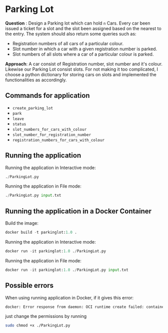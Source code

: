 # Parking Lot

**Question** : Design a Parking lot which can hold `n` Cars. Every car been issued a ticket for a slot and the slot been assigned based on the nearest to the entry. The system should also return some queries such as:

- Registration numbers of all cars of a particular colour.
- Slot number in which a car with a given registration number is parked.
- Slot numbers of all slots where a car of a particular colour is parked.

**Approach**: A car consist of Registration number, slot number and it's colour. Likewise our Parking Lot consist slots. For not making it too complicated, I choose a python dictionary for storing cars on slots and implemented the functionalities as accordingly.

## Commands for application

- `create_parking_lot`
- `park`
- `leave`
- `status`
- `slot_numbers_for_cars_with_colour`
- `slot_number_for_registration_number`
- `registration_numbers_for_cars_with_colour`

## Running the application

Running the application in Interactive mode:

```python
./ParkingLot.py
```

Running the application in File mode:

```python
./ParkingLot.py input.txt
```

## Running the application in a Docker Container

Build the image:

```python
docker build -t parkinglot:1.0 .
```

Running the application in Interactive mode:

```python
docker run -it parkinglot:1.0 ./ParkingLot.py
```

Running the application in File mode:

```python
docker run -it parkinglot:1.0 ./ParkingLot.py input.txt
```

## Possible errors

When using running application in Docker, if it gives this error:

```bash
docker: Error response from daemon: OCI runtime create failed: container_linux.go:348: starting container process caused "exec: \"./ParkingLot.py\": permission denied": unknown.
```

just change the permissions by running

```bash
sudo chmod +x ./ParkingLot.py
```